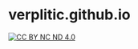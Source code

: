 # verplitic.github.io
[![CC BY NC ND 4.0][cc-by-nc-nd-shield]][cc-by-nc-nd]

[cc-by-nc-nd]: http://creativecommons.org/licenses/by-nc-nd/4.0/
[cc-by-nc-nd-shield]: https://img.shields.io/badge/License-CC%20BY%20NC%20ND%204.0-lightgrey.svg
